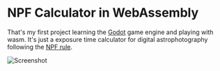 # NPF Calculator in WebAssembly

That's my first project learning the [Godot](https://godotengine.org/) game engine and playing with wasm. It's just a exposure time calculator for digital astrophotography following the [NPF rule](https://galleries.aaronpriestphoto.com/Articles/NPF-Rule-for-Sharp-Stars).

![Screenshot](https://fschuindt.github.io/blog/images/2020-11-10-my-first-webassembly-application-using-godot/wasm_application.png)
